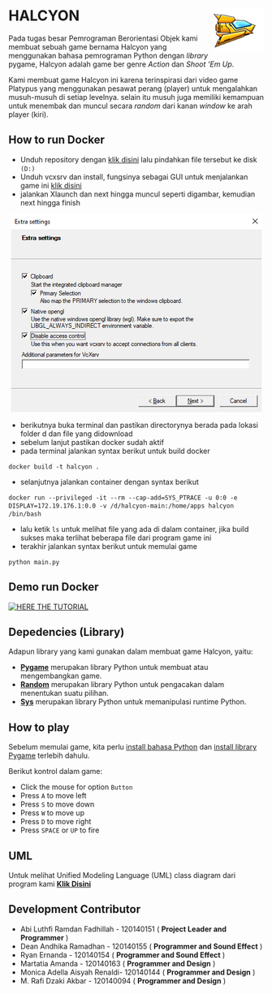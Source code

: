 # HALCYON <img src="assets/player.png" align="right" />
Pada tugas besar Pemrograman Berorientasi Objek kami membuat sebuah game bernama Halcyon yang menggunakan bahasa pemrograman Python dengan _library_ pygame, Halcyon adalah game ber genre _Action_ dan _Shoot 'Em Up_.

Kami membuat game Halcyon ini karena terinspirasi dari video game Platypus yang menggunakan pesawat perang (player) untuk mengalahkan musuh-musuh di setiap levelnya. selain itu musuh juga memiliki kemampuan untuk menembak dan muncul secara _random_ dari kanan _window_ ke arah player (kiri). 

## How to run Docker
- Unduh repository dengan [klik disini](https://github.com/rifan-frmsh/InvasiUFO/archive/refs/heads/main.zip) lalu pindahkan file tersebut ke disk `(D:)`
- Unduh vcxsrv dan install, fungsinya sebagai GUI untuk menjalankan game ini [klik disini](https://downloads.sourceforge.net/project/vcxsrv/vcxsrv/1.20.14.0/vcxsrv-64.1.20.14.0.installer.exe?ts=gAAAAABikM4htiS-mb2njw45IMlr5iPITdvV6w5QqC2tlvxcF5u9QUvHH742ZgREwNiP9q8K8-TvhIPFacna04QFFrmqVtzk7A%3D%3D&r=https%3A%2F%2Fsourceforge.net%2Fprojects%2Fvcxsrv%2Ffiles%2Flatest%2Fdownload)
- jalankan Xlaunch dan next hingga muncul seperti digambar, kemudian next hingga finish
<div align="center"> 
<img src="assets/vcxsrv.png" alt="image can't be load" />
</div>

- berikutnya buka terminal dan pastikan directorynya berada pada lokasi folder d dan file yang didownload 
- sebelum lanjut pastikan docker sudah aktif
- pada terminal jalankan syntax berikut untuk build docker
```
docker build -t halcyon .
```
- selanjutnya jalankan container dengan syntax berikut
```
docker run --privileged -it --rm --cap-add=SYS_PTRACE -u 0:0 -e DISPLAY=172.19.176.1:0.0 -v /d/halcyon-main:/home/apps halcyon /bin/bash
```
- lalu ketik `ls` untuk melihat file yang ada di dalam container, jika build sukses maka terlihat beberapa file dari program game ini
- terakhir jalankan syntax berikut untuk memulai game
```
python main.py
```
## Demo run Docker
[![HERE THE TUTORIAL](http://i3.ytimg.com/vi/3Sz1LUqCmW4/hqdefault.jpg)](https://youtu.be/3Sz1LUqCmW4)
## Depedencies (Library)
Adapun library yang kami gunakan dalam membuat game Halcyon, yaitu:
- **[Pygame](https://www.pygame.org)** merupakan library Python untuk membuat atau mengembangkan game.
- **[Random](https://docs.python.org/3/library/random.html)** merupakan library Python untuk pengacakan dalam menentukan suatu pilihan.
- **[Sys](https://docs.python.org/3/library/sys.html)** merupakan library Python untuk memanipulasi runtime Python.

## How to play
Sebelum memulai game, kita perlu [install bahasa Python](https://dqlab.id/cara-download-dan-install-python-pada-berbagai-sistem-operasi) dan [install library Pygame](https://www.nesabamedia.com/cara-instal-pygame-di-windows/) terlebih dahulu.

Berikut kontrol dalam game:
- Click the mouse for option `Button`
- Press `A` to move left
- Press `S` to move down
- Press `W` to move up
- Press `D` to move right
- Press `SPACE` or `UP` to fire

## UML
Untuk melihat Unified Modeling Language (UML) class diagram dari program kami **[Klik Disini](https://github.com/ryan-ern/Docker-Halcyon/blob/main/assets/UML.png)** 

## Development Contributor
- Abi Luthfi Ramdan Fadhillah - 120140151 ( **Project Leader and Programmer** )
- Dean Andhika Ramadhan       - 120140155 ( **Programmer and Sound Effect** )
- Ryan Ernanda                - 120140154 ( **Programmer and Sound Effect** )
- Martatia Amanda             - 120140163 ( **Programmer and Design** )
- Monica Adella Aisyah Renaldi- 120140144 ( **Programmer and Design** )
- M. Rafi Dzaki Akbar         - 120140094 ( **Programmer and Design** )

